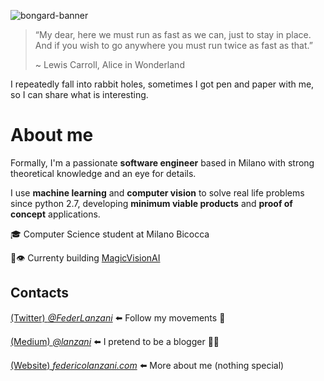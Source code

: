 ![bongard-banner](https://user-images.githubusercontent.com/15637306/206859874-fe639e56-5544-4cad-81f4-bb8e0bc5e702.jpg)

> “My dear, here we must run as fast as we can, just to stay in place. And if you wish to go anywhere you must run twice as fast as that.”
> 
> ~ Lewis Carroll, Alice in Wonderland


I repeatedly fall into rabbit holes, sometimes I got pen and paper with me, so I can share what is interesting.

# About me
Formally, I'm a passionate **software engineer** based in Milano with strong theoretical knowledge and an eye for details. 

I use **machine learning** and **computer vision** to solve real life problems since python 2.7, developing **minimum viable products** and **proof of concept** applications. 

🎓 Computer Science student at Milano Bicocca 

🔮👁️ Currenty building [MagicVisionAI](https://magicvision.ai/)

## Contacts
[(Twitter) _@FederLanzani_](https://twitter.com/FederLanzani)    ⬅️ Follow my movements 👀

[(Medium) _@lanzani_](https://medium.com/@lanzani)    ⬅️ I pretend to be a blogger 🤷‍♂️ 

[(Website) _federicolanzani.com_](https://federicolanzani.com)    ⬅️ More about me (nothing special)




<!--
**lanzani/lanzani** is a ✨ _special_ ✨ repository because its `README.md` (this file) appears on your GitHub profile.

Here are some ideas to get you started:

- 🔭 I’m currently working on ...
- 🌱 I’m currently learning ...
- 👯 I’m looking to collaborate on ...
- 🤔 I’m looking for help with ...
- 💬 Ask me about ...
- 📫 How to reach me: ...
- 😄 Pronouns: ...
- ⚡ Fun fact: ...
-->
